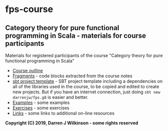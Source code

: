 # fps-course

## Category theory for pure functional programming in Scala - materials for course participants

Materials for registered participants of the course "Category theory for pure functional programming in Scala"

* [Course outline](Outline.md)
* [Fragments](fragments/) - code blocks extracted from the course notes
* [sbt project template](app-template/) - SBT project template including a dependencies on all of the libraries used in the course, to be copied and edited to create new projects. But if you have an internet connection, just doing `sbt new darrenjw/fps.g8` is easier and better.
* [Examples](examples/Readme.md) - some examples
* [Exercises](exercises/Readme.md) - some exercises
* [Links](Links.md) - some links to additional on-line resources


**Copyright (C) 2019, Darren J Wilkinson - some rights reserved**

